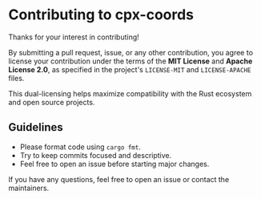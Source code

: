 # Contributing to cpx-coords

Thanks for your interest in contributing!

By submitting a pull request, issue, or any other contribution, you agree to license your contribution under the terms of the **MIT License** and **Apache License 2.0**, as specified in the project's `LICENSE-MIT` and `LICENSE-APACHE` files.

This dual-licensing helps maximize compatibility with the Rust ecosystem and open source projects.

## Guidelines

- Please format code using `cargo fmt`.
- Try to keep commits focused and descriptive.
- Feel free to open an issue before starting major changes.

If you have any questions, feel free to open an issue or contact the maintainers.
